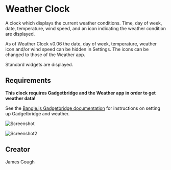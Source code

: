 # Weather Clock

A clock which displays the current weather conditions. Time, day of week, date, temperature, wind speed, and an icon indicating the weather condition are displayed.

As of Weather Clock v0.06 the date, day of week, temperature, weather icon and/or wind speed can be hidden in Settings. The icons can be changed to those of the Weather app.

Standard widgets are displayed.

## Requirements

**This clock requires Gadgetbridge and the Weather app in order to get weather data!**

See the [Bangle.js Gadgetbridge documentation](https://www.espruino.com/Gadgetbridge) for instructions on setting up Gadgetbridge and weather.

![Screenshot](screens/screen1.png)

![Screenshot2](screens/screen2.png)

## Creator

James Gough
